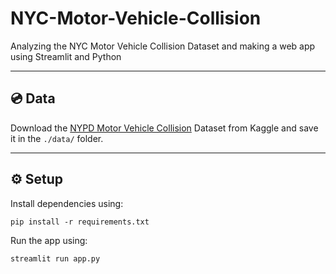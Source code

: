 # NYC-Motor-Vehicle-Collision
Analyzing the NYC Motor Vehicle Collision Dataset and making a web app using Streamlit and Python
___________________
## 💿 Data

Download the [NYPD Motor Vehicle Collision](https://www.kaggle.com/datasets/new-york-city/nypd-motor-vehicle-collisions) Dataset from Kaggle and save it in the `./data/` folder.


___________________
## ⚙ Setup

Install dependencies using:

    pip install -r requirements.txt

Run the app using:

    streamlit run app.py
